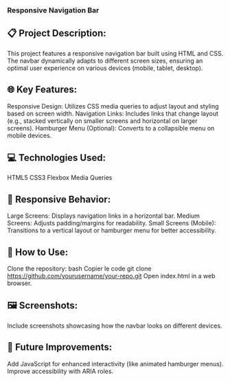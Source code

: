 ### Responsive Navigation Bar


## 📋 Project Description:
This project features a responsive navigation bar built using HTML and CSS. The navbar dynamically adapts to different screen sizes, ensuring an optimal user experience on various devices (mobile, tablet, desktop).
<br>
## 🌐 Key Features:
Responsive Design: Utilizes CSS media queries to adjust layout and styling based on screen width.
Navigation Links: Includes links that change layout (e.g., stacked vertically on smaller screens and horizontal on larger screens).
Hamburger Menu (Optional): Converts to a collapsible menu on mobile devices.
<br>
## 💻 Technologies Used:
HTML5
CSS3
Flexbox
Media Queries
<br>
## 📱 Responsive Behavior:
Large Screens: Displays navigation links in a horizontal bar.
Medium Screens: Adjusts padding/margins for readability.
Small Screens (Mobile): Transitions to a vertical layout or hamburger menu for better accessibility.
<br>
## 🚀 How to Use:
Clone the repository:
bash
Copier le code
git clone https://github.com/yourusername/your-repo.git
Open index.html in a web browser.
<br>
## 🖼️ Screenshots:
Include screenshots showcasing how the navbar looks on different devices.
<br>
## 🎯 Future Improvements:
Add JavaScript for enhanced interactivity (like animated hamburger menus).
Improve accessibility with ARIA roles.
